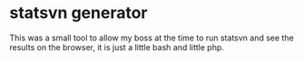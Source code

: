 # statsvn generator

This was a small tool to allow my boss at the time to run statsvn and see the results on the browser, it is just a little bash and little php.